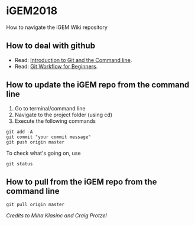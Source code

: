 # iGEM2018
How to navigate the iGEM Wiki repository

## How to deal with github
- Read: [Introduction to Git and the Command line](https://sklise.com/2012/09/22/introduction-to-git/).
- Read: [Git Workflow for Beginners](https://sklise.com/2012/10/07/git-workflow-beginner/).

## How to update the iGEM repo from the command line
1) Go to terminal/command line
2) Navigate to the project folder (using cd) 
3) Execute the following commands

```
git add -A
git commit "your commit message"
git push origin master
```
To check what's going on, use

```
git status
```
## How to pull from the iGEM repo from the command line
```
git pull origin master
```
*Credits to Miha Klasinc and Craig Protzel*
